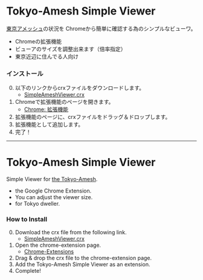 Tokyo-Amesh Simple Viewer
=========================
[東京アメッシュ](http://tokyo-ame.jwa.or.jp/)の状況を
Chromeから簡単に確認する為のシンプルなビューワ。

- Chromeの拡張機能
- ビューアのサイズを調整出来ます（倍率指定）
- 東京近辺に住んでる人向け


### インストール
0. 以下のリンクからcrxファイルをダウンロードします。
    - [SimpleAmeshViewer.crx](https://github.com/mitsu-ksgr/SimpleAmeshViewer/blob/master/SimpleAmeshViewer.crx?raw=true)
0. Chromeで拡張機能のページを開きます。
    - [Chrome: 拡張機能](chrome://extensions/)
0. 拡張機能のページに、crxファイルをドラッグ＆ドロップします。
0. 拡張機能として追加します。
0. 完了！



--------------------------------------------------------------------------------
Tokyo-Amesh Simple Viewer
=========================
Simple Viewer for [the Tokyo-Amesh](http://tokyo-ame.jwa.or.jp/).

- the Google Chrome Extension.
- You can adjust the viewer size.
- for Tokyo dweller.


### How to Install
0. Download the crx file from the following link.
    - [SimpleAmeshViewer.crx](https://github.com/mitsu-ksgr/SimpleAmeshViewer/blob/master/SimpleAmeshViewer.crx?raw=true)
0. Open the chrome-extension page.
    - [Chrome-Extensions](chrome://extensions/)
0. Drag & drop the crx file to the chrome-extension page.
0. Add the Tokyo-Amesh Simple Viewer as an extension.
0. Complete!


